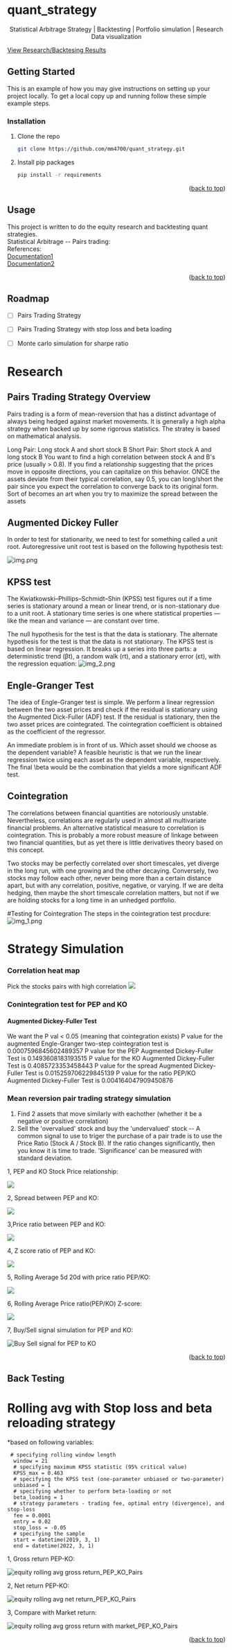 # quant_strategy
<div id="top"></div>

  <p align="center">
    Statistical Arbitrage Strategy |
    Backtesting |
    Portfolio simulation |
    Research Data visualization 
   </p>
    
   <a href="https://github.com/mm4700/quant_strategy/tree/develop/results">View Research/Backtesing Results</a>


<!-- GETTING STARTED -->
## Getting Started

This is an example of how you may give instructions on setting up your project locally.
To get a local copy up and running follow these simple example steps.

### Installation

1. Clone the repo
   ```sh
   git clone https://github.com/mm4700/quant_strategy.git
   ```
2. Install pip packages
   ```sh
   pip install -r requirements
   ```

<p align="right">(<a href="#top">back to top</a>)</p>



<!-- USAGE EXAMPLES -->
## Usage
 This project is written to do the equity research and backtesting quant strategies.
</br>
Statistical Arbitrage -- Pairs trading:
</br>
References:
</br>
 [Documentation1](https://www.econstor.eu/bitstream/10419/116783/1/833997289.pdf)
</br>
 [Documentation2](https://kidquant.com/project/pairs-trading-strategies-in-python/)

<p align="right">(<a href="#top">back to top</a>)</p>



<!-- ROADMAP -->
## Roadmap

- [ ] Pairs Trading Strategy
- [ ] Pairs Trading Strategy with stop loss and beta loading
- [ ] Monte carlo simulation for sharpe ratio


<!-- Research-->
# Research

## Pairs Trading Strategy Overview
Pairs trading is a form of mean-reversion that has a distinct advantage of always being hedged against market movements. It is generally a high alpha strategy when backed up by some rigorous statistics. The stratey is based on mathematical analysis.


Long Pair: Long stock A and short stock B
Short Pair: Short stock A and long stock B
You want to find a high correlation between stock A and B's price (usually > 0.8). 
If you find a relationship suggesting that the prices move in opposite directions, you can capitalize on this behavior. ONCE the assets deviate from their typical correlation, say 0.5, you can long/short the pair since you expect the correlation to converge back to its original form.
Sort of becomes an art when you try to maximize the spread between the assets


## Augmented Dickey Fuller
In order to test for stationarity, we need to test for something called a unit root. Autoregressive unit root test is based on the following hypothesis test:

![img.png](img.png)

## KPSS test
The Kwiatkowski–Phillips–Schmidt–Shin (KPSS) test figures out if a time series is stationary around a mean or linear trend, or is non-stationary due to a unit root. A stationary time series is one where statistical properties — like the mean and variance — are constant over time.

The null hypothesis for the test is that the data is stationary.
The alternate hypothesis for the test is that the data is not stationary.
The KPSS test is based on linear regression. It breaks up a series into three parts: a deterministic trend (βt), a random walk (rt), and a stationary error (εt), with the regression equation:
![img_2.png](img_2.png)

## Engle-Granger Test
The idea of Engle-Granger test is simple. We perform a linear regression between the two asset prices and check if the residual is stationary using the Augmented Dick-Fuller (ADF) test. If the residual is stationary, then the two asset prices are cointegrated. The cointegration coefficient is obtained as the coefficient of the regressor.

An immediate problem is in front of us. Which asset should we choose as the dependent variable? A feasible heuristic is that we run the linear regression twice using each asset as the dependent variable, respectively. The final \beta would be the combination that yields a more significant ADF test.

## Cointegration
The correlations between financial quantities are notoriously unstable. Nevertheless, correlations are regularly used in almost all multivariate financial problems. An alternative statistical measure to correlation is cointegration. This is probably a more robust measure of linkage between two financial quantities, but as yet there is little derivatives theory based on this concept.

Two stocks may be perfectly correlated over short timescales, yet diverge in the long run, with one growing and the other decaying. Conversely, two stocks may follow each other, never being more than a certain distance apart, but with any correlation, positive, negative, or varying. If we are delta hedging, then maybe the short timescale correlation matters, but not if we are holding stocks for a long time in an unhedged portfolio.

#Testing for Cointegration
The steps in the cointegration test procdure:
![img_1.png](img_1.png)

<!-- Strategy Simulation-->
# Strategy Simulation

### Correlation heat map
Pick the stocks pairs with high correlation
![](results/tests/corr_heatmap.png)

### Conintegration test for PEP and KO
#### Augmented Dickey-Fuller Test
We want the P val < 0.05 (meaning that cointegration exists)
P value for the augmented Engle-Granger two-step cointegration test is 0.0007596845602489357
P value for the PEP Augmented Dickey-Fuller Test is 0.1493608183193515
P value for  the KO Augmented Dickey-Fuller Test is 0.4085723353458443
P value for the spread Augmented Dickey-Fuller Test is 0.015259706229845139
P value for the ratio PEP/KO  Augmented Dickey-Fuller Test is 0.004164047909450876

### Mean reversion pair trading strategy simulation
1) Find 2 assets that move similarly with eachother (whether it be a negative or positive correlation)
2) Sell the 'overvalued' stock and buy the 'undervalued' stock -- A common signal to use to triger the purchase of a pair trade is to use the Price Ratio (Stock A / Stock B). If the ratio changes significantly, then you know it is time to trade. 'Significance' can be measured with standard deviation.

1, PEP and KO Stock Price relationship:

![](results/PEP-KO/stock_relation_PEP_KO.png)

2, Spread between PEP and KO:

![](results/PEP-KO/spread_PEP_KO.png)

3,Price ratio between PEP and KO:

![](results/PEP-KO/price_ratio_PEP_KO.png)

4, Z score ratio of PEP and KO:

![](results/PEP-KO/z_score_PEP_KO.png)

5, Rolling Average 5d 20d with price ratio PEP/KO:

![](results/PEP-KO/rolling_avg__PEP_KO.png)

6, Rolling Average Price ratio(PEP/KO) Z-score:

![](results/PEP-KO/rolling_avg_z_score_PEP_KO.png)

7, Buy/Sell signal simulation for PEP and KO:

![Buy Sell signal for PEP to KO](https://user-images.githubusercontent.com/14364394/156683929-eec46b91-c604-4228-a1dd-8a0b31e04f52.png)


<p align="right">(<a href="#top">back to top</a>)</p>

<!-- Back Testing-->
## Back Testing
# Rolling avg with Stop loss and beta reloading strategy
*based on following variables:
  ```
   # specifying rolling window length
    window = 21
    # specifying maximum KPSS statistic (95% critical value)
    KPSS_max = 0.463
    # specifying the KPSS test (one-parameter unbiased or two-parameter)
    unbiased = 1
    # specifying whether to perform beta-loading or not
    beta_loading = 1
    # strategy parameters - trading fee, optimal entry (divergence), and stop-loss
    fee = 0.0001
    entry = 0.02
    stop_loss = -0.05
    # specifying the sample
    start = datetime(2019, 3, 1)
    end = datetime(2022, 3, 1)
  ```

1, Gross return PEP-KO:

![equity rolling avg gross return_PEP_KO_Pairs](https://user-images.githubusercontent.com/14364394/156684372-1de3d813-0805-4424-a9bf-7b4a6eebd180.png)


2, Net return PEP-KO:

![equity rolling avg net return_PEP_KO_Pairs](https://user-images.githubusercontent.com/14364394/156684383-9367cea9-c52f-4885-a3d2-b121df21379e.png)


3, Compare with Market return:

![equity rolling avg gross return with market_PEP_KO_Pairs](https://user-images.githubusercontent.com/14364394/156684414-6773aa77-fe21-4dbb-afb0-73381ba35f0b.png)



<p align="right">(<a href="#top">back to top</a>)</p>




